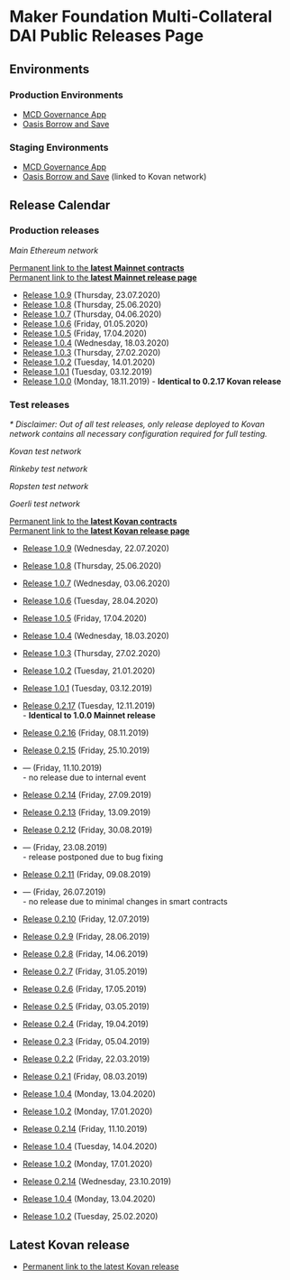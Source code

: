 # Maker Foundation Multi-Collateral DAI Public Releases Page

## Environments
### Production Environments
* [MCD Governance App](https://vote.makerdao.com/)
* [Oasis Borrow and Save](https://oasis.app/)

### Staging Environments
* [MCD Governance App](http://dai-gov-staging.now.sh/?mcd=true)
* [Oasis Borrow and Save](https://mcd-cdp-portal-git-develop.mkr-js-prod.now.sh/?network=kovan) (linked to Kovan network)

## Release Calendar
### Production releases
_Main Ethereum network_

[Permanent link to the **latest Mainnet contracts**](/releases/mainnet/latest/contracts.json)  
[Permanent link to the **latest Mainnet release page**](/releases/mainnet/latest/)

*   [Release 1.0.9](/releases/mainnet/1.0.9/index.html) (Thursday, 23.07.2020)
*   [Release 1.0.8](/releases/mainnet/1.0.8/index.html) (Thursday, 25.06.2020)
*   [Release 1.0.7](/releases/mainnet/1.0.7/index.html) (Thursday, 04.06.2020)
*   [Release 1.0.6](/releases/mainnet/1.0.6/index.html) (Friday, 01.05.2020)
*   [Release 1.0.5](/releases/mainnet/1.0.5/index.html) (Friday, 17.04.2020)
*   [Release 1.0.4](/releases/mainnet/1.0.4/index.html) (Wednesday, 18.03.2020)
*   [Release 1.0.3](/releases/mainnet/1.0.3/index.html) (Thursday, 27.02.2020)
*   [Release 1.0.2](/releases/mainnet/1.0.2/index.html) (Tuesday, 14.01.2020)
*   [Release 1.0.1](/releases/mainnet/1.0.1/index.html) (Tuesday, 03.12.2019)
*   [Release 1.0.0](/releases/mainnet/1.0.0/index.html) (Monday, 18.11.2019) - **Identical to 0.2.17 Kovan release**


### Test releases
_\* Disclaimer: Out of all test releases, only release deployed to Kovan network contains all necessary configuration required for full testing._

_Kovan test network_

_Rinkeby test network_

_Ropsten test network_

_Goerli test network_

[Permanent link to the **latest Kovan contracts**](/releases/kovan/latest/contracts.json)  
[Permanent link to the **latest Kovan release page**](/releases/kovan/latest/)

*   [Release 1.0.9](/releases/kovan/1.0.9/index.html) (Wednesday, 22.07.2020)
*   [Release 1.0.8](/releases/kovan/1.0.8/index.html) (Thursday, 25.06.2020)
*   [Release 1.0.7](/releases/kovan/1.0.7/index.html) (Wednesday, 03.06.2020)
*   [Release 1.0.6](/releases/kovan/1.0.6/index.html) (Tuesday, 28.04.2020)
*   [Release 1.0.5](/releases/kovan/1.0.5/index.html) (Friday, 17.04.2020)
*   [Release 1.0.4](/releases/kovan/1.0.4/index.html) (Wednesday, 18.03.2020)
*   [Release 1.0.3](/releases/kovan/1.0.3/index.html) (Thursday, 27.02.2020)
*   [Release 1.0.2](/releases/kovan/1.0.2/index.html) (Tuesday, 21.01.2020)
*   [Release 1.0.1](/releases/kovan/1.0.1/index.html) (Tuesday, 03.12.2019)
*   [Release 0.2.17](/releases/kovan/0.2.17/index.html) (Tuesday, 12.11.2019)  
    \- **Identical to 1.0.0 Mainnet release**
*   [Release 0.2.16](/releases/kovan/0.2.16/index.html) (Friday, 08.11.2019)
*   [Release 0.2.15](/releases/kovan/0.2.15/index.html) (Friday, 25.10.2019)
*   — (Friday, 11.10.2019)  
    \- no release due to internal event
*   [Release 0.2.14](/releases/kovan/0.2.14/index.html) (Friday, 27.09.2019)
*   [Release 0.2.13](/releases/kovan/0.2.13/index.html) (Friday, 13.09.2019)
*   [Release 0.2.12](/releases/kovan/0.2.12/index.html) (Friday, 30.08.2019)
*   — (Friday, 23.08.2019)  
    \- release postponed due to bug fixing
*   [Release 0.2.11](/releases/kovan/0.2.11/index.html) (Friday, 09.08.2019)
*   — (Friday, 26.07.2019)  
    \- no release due to minimal changes in smart contracts
*   [Release 0.2.10](/releases/kovan/0.2.10/index.html) (Friday, 12.07.2019)
*   [Release 0.2.9](/releases/kovan/0.2.9/index.html) (Friday, 28.06.2019)
*   [Release 0.2.8](/releases/kovan/0.2.8/index.html) (Friday, 14.06.2019)
*   [Release 0.2.7](/releases/kovan/0.2.7/index.html) (Friday, 31.05.2019)
*   [Release 0.2.6](/releases/kovan/0.2.6/index.html) (Friday, 17.05.2019)
*   [Release 0.2.5](/releases/kovan/0.2.5/index.html) (Friday, 03.05.2019)
*   [Release 0.2.4](/releases/kovan/0.2.4/index.html) (Friday, 19.04.2019)
*   [Release 0.2.3](/releases/kovan/0.2.3/index.html) (Friday, 05.04.2019)
*   [Release 0.2.2](/releases/kovan/0.2.2/index.html) (Friday, 22.03.2019)
*   [Release 0.2.1](/releases/kovan/0.2.1/index.html) (Friday, 08.03.2019)

*   [Release 1.0.4](/releases/rinkeby/1.0.4/index.html) (Monday, 13.04.2020)
*   [Release 1.0.2](/releases/rinkeby/1.0.2/index.html) (Monday, 17.01.2020)
*   [Release 0.2.14](/releases/rinkeby/0.2.14/index.html) (Friday, 11.10.2019)

*   [Release 1.0.4](/releases/ropsten/1.0.4/index.html) (Tuesday, 14.04.2020)
*   [Release 1.0.2](/releases/ropsten/1.0.2/index.html) (Monday, 17.01.2020)
*   [Release 0.2.14](/releases/ropsten/0.2.14/index.html) (Wednesday, 23.10.2019)

*   [Release 1.0.4](/releases/goerli/1.0.4/index.html) (Monday, 13.04.2020)
*   [Release 1.0.2](/releases/goerli/1.0.2/index.html) (Tuesday, 25.02.2020)

## Latest Kovan release
* [Permanent link to the latest Kovan release](/releases/latest)
